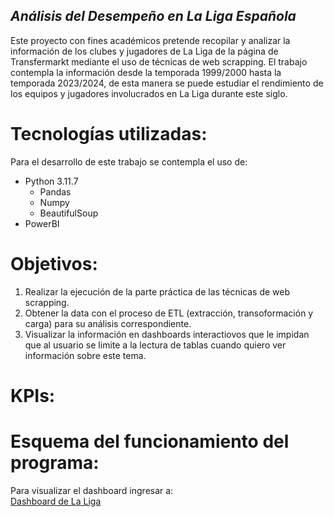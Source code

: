 ## *Análisis del Desempeño en La Liga Española*

Este proyecto con fines académicos pretende recopilar y analizar la información de los clubes y jugadores de La Liga de la página de Transfermarkt mediante el uso de técnicas de web scrapping. El trabajo contempla la información desde la temporada 1999/2000 hasta la temporada 2023/2024, de esta manera se puede estudiar el rendimiento de los equipos y jugadores involucrados en La Liga durante este siglo.

# Tecnologías utilizadas:
Para el desarrollo de este trabajo se contempla el uso de:
- Python 3.11.7
  - Pandas
  - Numpy
  - BeautifulSoup
- PowerBI

# Objetivos:
1. Realizar la ejecución de la parte práctica de las técnicas de web scrapping.
2. Obtener la data con el proceso de ETL (extracción, transoformación y carga) para su análisis correspondiente.
3. Visualizar la información en dashboards interactiovos que le impidan que al usuario se limite a la lectura de tablas cuando quiero ver información sobre este tema.

# KPIs:


# Esquema del funcionamiento del programa:


Para visualizar el dashboard ingresar a:  
[Dashboard de La Liga](https://app.powerbi.com/view?r=eyJrIjoiNmUyOWMwZTEtNjgxZi00OWNkLWJlNDAtZTQ1YjFkNDFjZGQ2IiwidCI6IjBlMGNiMDYwLTA5YWQtNDlmNS1hMDA1LTY4YjliNDlhYTFmNiIsImMiOjR9)
